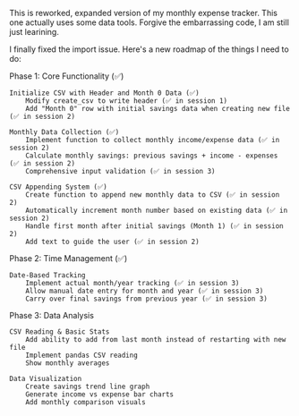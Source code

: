 This is  reworked, expanded version of my monthly expense tracker.
This one actually uses some data tools.
Forgive the embarrassing code, I am still just learining.

I finally fixed the import issue.
Here's a new roadmap of the things I need to do:


Phase 1: Core Functionality (✅)

    Initialize CSV with Header and Month 0 Data (✅)
        Modify create_csv to write header (✅ in session 1)
        Add "Month 0" row with initial savings data when creating new file (✅ in session 2)

    Monthly Data Collection (✅)
        Implement function to collect monthly income/expense data (✅ in session 2)
        Calculate monthly savings: previous savings + income - expenses (✅ in session 2)
        Comprehensive input validation (✅ in session 3)

    CSV Appending System (✅)
        Create function to append new monthly data to CSV (✅ in session 2)
        Automatically increment month number based on existing data (✅ in session 2)
        Handle first month after initial savings (Month 1) (✅ in session 2)
        Add text to guide the user (✅ in session 2)


Phase 2: Time Management (✅)

    Date-Based Tracking
        Implement actual month/year tracking (✅ in session 3)
        Allow manual date entry for month and year (✅ in session 3)
        Carry over final savings from previous year (✅ in session 3)


Phase 3: Data Analysis

    CSV Reading & Basic Stats
        Add ability to add from last month instead of restarting with new file
        Implement pandas CSV reading
        Show monthly averages

    Data Visualization
        Create savings trend line graph
        Generate income vs expense bar charts
        Add monthly comparison visuals